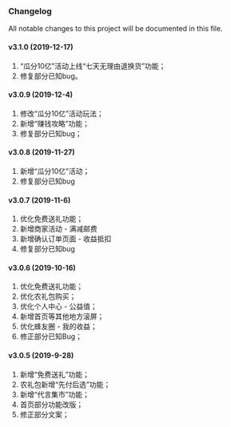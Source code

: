 ### Changelog

All notable changes to this project will be documented in this file.

#### v3.1.0 (2019-12-17)

1. “瓜分10亿”活动上线“七天无理由退换货”功能；
2. 修复部分已知bug。

#### v3.0.9 (2019-12-4)

1. 修改“瓜分10亿”活动玩法；
2. 新增“赚钱攻略”功能；
3. 修复部分已知bug；

#### v3.0.8 (2019-11-27)

1. 新增“瓜分10亿”活动；
2. 修复部分已知bug
  
#### v3.0.7 (2019-11-6)

1. 优化免费送礼功能；
2. 新增商家活动 - 满减邮费
3. 新增确认订单页面 - 收益抵扣
4. 修复部分已知bug

#### v3.0.6 (2019-10-16)

1. 优化免费送礼功能；
2. 优化农礼包购买；
3. 优化个人中心 - 公益值；
4. 新增首页等其他地方滚屏；
5. 优化蜂友圈 - 我的收益；
6. 修正部分已知Bug；

#### v3.0.5 (2019-9-28)

1. 新增“免费送礼”功能；
2. 农礼包新增“先付后选”功能；
3. 新增“代言集市”功能；
4. 首页部分功能改版；
5. 修正部分文案；
